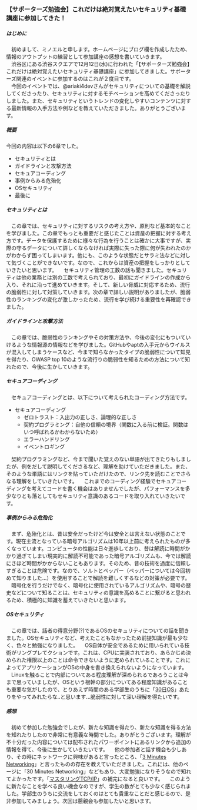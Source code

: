 ### 【サポーターズ勉強会】これだけは絶対覚えたいセキュリティ基礎講座に参加してきた！
##### はじめに
　初めまして、ミノエルと申します。ホームページにブログ欄を作成したため、情報のアウトプットの練習として参加講座の感想を書いていきます。<br>　渋谷区にある渋谷スクエアで12月12日(水)に行われた「【サポーターズ勉強会】これだけは絶対覚えたいセキュリティ基礎講座」に参加してきました。サポーターズ関連のイベントに参加するのはこれが２度目です。<br>　今回のイベントでは、@ariaki4devさんがセキュリティについての基礎を解説してくださったり、セキュリティに対するモチベーションを高めてくださったりしました。また、セキュリティというトレンドの変化しやすいコンテンツに対する最新情報の入手方法や例などを教えていただきました。ありがとうございます。

##### 概要
今回の内容は以下の6章でした。
* セキュリティとは
* ガイドラインと攻撃方法
* セキュアコーディング
* 事例からみる危殆化
* OSセキュリティ
* 最後に

##### セキュリティとは
　この章では、セキュリティに対するリスクの考え方や、原則など基本的なことを学びました。この章でもっとも重要だと感じたことは資産の把握に対する考え方です。データを保護するために様々な行為を行うことは確かに大事ですが、実際の守るデータについて詳しくならなければ実際に失った際に何が失われたのかがわからず困ってしまいます。他にも、このような状態だとサラミ法などに対して気づくことができないです。なので、これからは資産の把握をしっかりとしていきたいと思います。
　セキュリティ管理の工数の話も聞きました。セキュリティは他の業務とは別の工数で考えられており、最初にガイドラインの作成から入り、それに沿って進めていきます。そして、新しい脅威に対応するため、流行の脆弱性に対して対策していきます。次の章で詳しい説明がありましたが、脆弱性のランキングの変化が激しかったため、流行を学び続ける重要性を再確認できました。
##### ガイドラインと攻撃方法
　この章では、脆弱性のランキングやその対策方法や、今後の変化にもついていけるような情報源の情報などを学びました。GitHubやaptの入手元からウイルスが混入してしまうケースなど、今まで知らなかったタイプの脆弱性について知見を得たり、OWASP top 10のような流行りの脆弱性を知るための方法について知れたので、今後に生かしていきます。
##### セキュアコーディング
　セキュアコーディングとは、以下について考えられたコーディング方法です。
- セキュアコーディング
  - ゼロトラスト：入出力の正しさ、論理的な正しさ
  - 契約プログラミング：自他の信頼の境界（関数に入る前に検証。関数はいつ呼ばれるかわからないため）
  - エラーハンドリング
  - イベントロギング

　契約プログラミングなど、今まで聞いた覚えのない単語が出てきたりもしましたが、例をだして説明してくださるなど、理解を助けていただきました。また、そのような単語にはリンクを貼っていただけたので、リンク先を読むことでさらなる理解をしていきたいです。
　これまでのコーディング経験でセキュアコーディングを考えてコードを書く機会はありませんでしたが、パフォーマンスを多少なりとも落としてもセキュリティ意識のあるコードを取り入れていきたいです。

##### 事例からみる危殆化
　まず、危殆化とは、昔は安全だったけど今は安全とは言えない状態のことです。現在主流となっている暗号アルゴリズムは10年以上前に考えられたものが多くなっています。コンピュータの性能は日々進歩しており、昔は解読に時間がかかり過ぎてしまい現実的に解読不可能であった暗号アルゴリズムも、今では解読にさほど時間がかからないこともあります。そのため、昔の技術を過度に信頼しすぎることは危険です。なので、ソルトとペッパー（ペッパーについては今回初めて知りました...）を使用することで解読を難しくするなどの対策が必要です。
　暗号化を行うだけでなく、暗号化に使用されているアルゴリズムや、暗号の歴史などについて知ることは、セキュリティの意識を高めることに繋がると思われるため、積極的に知識を蓄えていきたいと思います。

##### OSセキュリティ
　この章では、話者の得意分野(?)であるOSのセキュリティについての話を聞きました。OSセキュリティなど、考えたこともなかったため前提知識が最も少なく、色々と勉強になりました。
　OS自体が安全であるために用いられている技術がリングプレてクションです。これは、CPUに実装されており、あらかじめ決められた権限以上のことは命令できないように定められていることです。これによってアプリケーションがOSの中身を書き換えられないようになっています。
　Linuxを触ることで内部についてある程度理解が深められるであろうことは今まで思っていましたが、OSという根幹の部分についてある程度知識があることも重要な気がしたので、とりあえず時間のある学部生のうちに「[30日OS](https://www.amazon.co.jp/30日でできる-OS自作入門-川合-秀実/dp/4839919844)」あたりをやってみれたらな..と思います...脆弱性に対して深い理解を得たいです。

##### 感想
　初めて参加した勉強会でしたが、新たな知識を得たり、新たな知識を得る方法を知れたりしたので非常に有意義な時間でした。ありがとうございます。理解が不十分だった内容については配布されたパワーポイントにあるリンクから追加の情報を得て、今後に生かしていきたいです。
　他の参加者と話す機会も少しあり、その時にネットワークに興味があると言ったところ、「[3 Minutes Networking](http://www5e.biglobe.ne.jp/aji/3min/index.html)」と言ったものの存在を教えていただきました。これには、他のページに「30 Minutes Networking」などもあり、大変勉強になりそうなので知れてよかったです。「[マスタリングTCP/IP](https://www.amazon.co.jp/マスタリングTCP-IP-入門編-第5版-竹下/dp/4274068765)」の補完になると良いです。
　このように新たなことを学べる良い機会なのですが、学生の数がとても少なく感じられました。学部生のうちに交流をしておくのはとても貴重なことだと感じるので、是非参加してみましょう。次回は懇親会も参加したいと思います。
